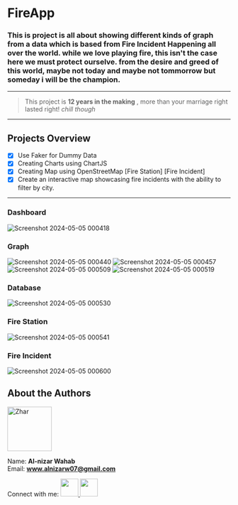 # FireApp
### This is project is all about showing different kinds of graph from a data which is based from Fire Incident Happening all over the world. while we love playing fire, this isn't the case here we must protect ourselve. from the desire and greed of this world, maybe not today and maybe not tommorrow but someday i will be the champion.
---
>This project is **12 years in the making** , more than your marriage right lasted right! *chill though*
---
## Projects Overview
- [x] Use Faker for Dummy Data
- [x] Creating Charts using ChartJS
- [x] Creating Map using OpenStreetMap [Fire Station] [Fire Incident]
- [x] Create an interactive map showcasing fire incidents with the ability to filter by city.
---
### Dashboard
![Screenshot 2024-05-05 000418](https://github.com/Zhar-dev/FireApp/assets/108575639/93200184-844a-4ca5-8a83-b8dd8bfee771)
### Graph
![Screenshot 2024-05-05 000440](https://github.com/Zhar-dev/FireApp/assets/108575639/d78079cb-6eaf-4275-8941-1480fcc31263)
![Screenshot 2024-05-05 000457](https://github.com/Zhar-dev/FireApp/assets/108575639/acd55d78-2abb-4a19-8ca7-ac756169e6b6)
![Screenshot 2024-05-05 000509](https://github.com/Zhar-dev/FireApp/assets/108575639/130f881f-2a82-4fac-ad1e-7a714b25274e)
![Screenshot 2024-05-05 000519](https://github.com/Zhar-dev/FireApp/assets/108575639/724e6a29-637e-4db7-9710-b494bfe437ae)
### Database
![Screenshot 2024-05-05 000530](https://github.com/Zhar-dev/FireApp/assets/108575639/0da2a6a4-d229-48c3-a779-60547b1d08b4)
### Fire Station
![Screenshot 2024-05-05 000541](https://github.com/Zhar-dev/FireApp/assets/108575639/3ebfdc49-afa1-448e-946f-2f8ae85837cc)
### Fire Incident
![Screenshot 2024-05-05 000600](https://github.com/Zhar-dev/FireApp/assets/108575639/1858400f-7bef-4d70-9e70-77e01a3842b9)

## About the Authors

<img src="https://github.com/Zhar-dev.png" alt="Zhar" width="100px" border-radius="50px">

Name: **Al-nizar Wahab**  
Email: **www.alnizarw07@gmail.com**

Connect with me:
<a href="https://www.facebook.com/zharwahab"><img src="https://github.com/gauravghongde/social-icons/blob/master/PNG/Color/Facebook.png" width="40" border-radius="20px">
<a href="https://github.com/Zhar-dev"><img src="https://github.com/gauravghongde/social-icons/blob/master/PNG/Color/Github.png" width="40" border-radius="20px">

